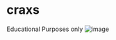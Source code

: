 # craxs
Educational Purposes only 
![image](https://github.com/user-attachments/assets/d15e6c08-17ea-4c4f-8fc0-d5b0510f7347)
